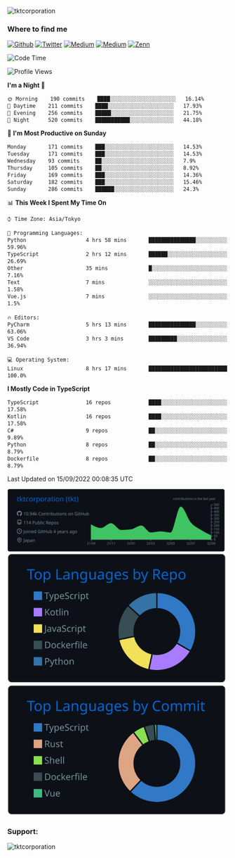<p align="left"> <img src="https://komarev.com/ghpvc/?username=tktcorporation&label=Profile%20views&color=0e75b6&style=flat" alt="tktcorporation" /> </p>

<h3>Where to find me</h3>
<p>
<a href="https://github.com/tktcorporation" target="_blank"><img alt="Github" src="https://img.shields.io/badge/GitHub-%2312100E.svg?&style=for-the-badge&logo=Github&logoColor=white" /></a>
<a href="https://twitter.com/tktcorporation" target="_blank"><img alt="Twitter" src="https://img.shields.io/badge/twitter-%231DA1F2.svg?&style=for-the-badge&logo=twitter&logoColor=white" /></a>
<a href="https://www.linkedin.com/in/tktcorporation" target="_blank"><img alt="Medium" src="https://img.shields.io/badge/linkdin-0a66c2.svg?&style=for-the-badge&logo=linkedin&logoColor=white" /></a>
<a href="https://qiita.com/tktcorporation" target="_blank"><img alt="Medium" src="https://img.shields.io/badge/qiita-55C500.svg?&style=for-the-badge&logo=qiita&logoColor=white" /></a>
<a href="https://zenn.dev/tktcorporation" target="_blank"><img alt="Zenn" src="https://img.shields.io/badge/Zenn-3EA8FF.svg?&style=for-the-badge&logo=Zenn&logoColor=white" /></a>
</p>
  
<!--START_SECTION:waka-->
![Code Time](http://img.shields.io/badge/Code%20Time-538%20hrs%2017%20mins-blue)

![Profile Views](http://img.shields.io/badge/Profile%20Views-1-blue)

**I'm a Night 🦉** 

```text
🌞 Morning    190 commits    ████░░░░░░░░░░░░░░░░░░░░░   16.14% 
🌆 Daytime    211 commits    ████░░░░░░░░░░░░░░░░░░░░░   17.93% 
🌃 Evening    256 commits    █████░░░░░░░░░░░░░░░░░░░░   21.75% 
🌙 Night      520 commits    ███████████░░░░░░░░░░░░░░   44.18%

```
📅 **I'm Most Productive on Sunday** 

```text
Monday       171 commits    ███░░░░░░░░░░░░░░░░░░░░░░   14.53% 
Tuesday      171 commits    ███░░░░░░░░░░░░░░░░░░░░░░   14.53% 
Wednesday    93 commits     ██░░░░░░░░░░░░░░░░░░░░░░░   7.9% 
Thursday     105 commits    ██░░░░░░░░░░░░░░░░░░░░░░░   8.92% 
Friday       169 commits    ███░░░░░░░░░░░░░░░░░░░░░░   14.36% 
Saturday     182 commits    ███░░░░░░░░░░░░░░░░░░░░░░   15.46% 
Sunday       286 commits    ██████░░░░░░░░░░░░░░░░░░░   24.3%

```


📊 **This Week I Spent My Time On** 

```text
⌚︎ Time Zone: Asia/Tokyo

💬 Programming Languages: 
Python                   4 hrs 58 mins       ███████████████░░░░░░░░░░   59.96% 
TypeScript               2 hrs 12 mins       ██████░░░░░░░░░░░░░░░░░░░   26.69% 
Other                    35 mins             █░░░░░░░░░░░░░░░░░░░░░░░░   7.16% 
Text                     7 mins              ░░░░░░░░░░░░░░░░░░░░░░░░░   1.58% 
Vue.js                   7 mins              ░░░░░░░░░░░░░░░░░░░░░░░░░   1.5%

🔥 Editors: 
PyCharm                  5 hrs 13 mins       ███████████████░░░░░░░░░░   63.06% 
VS Code                  3 hrs 3 mins        █████████░░░░░░░░░░░░░░░░   36.94%

💻 Operating System: 
Linux                    8 hrs 17 mins       █████████████████████████   100.0%

```

**I Mostly Code in TypeScript** 

```text
TypeScript               16 repos            ████░░░░░░░░░░░░░░░░░░░░░   17.58% 
Kotlin                   16 repos            ████░░░░░░░░░░░░░░░░░░░░░   17.58% 
C#                       9 repos             ██░░░░░░░░░░░░░░░░░░░░░░░   9.89% 
Python                   8 repos             ██░░░░░░░░░░░░░░░░░░░░░░░   8.79% 
Dockerfile               8 repos             ██░░░░░░░░░░░░░░░░░░░░░░░   8.79%

```



 Last Updated on 15/09/2022 00:08:35 UTC
<!--END_SECTION:waka-->

[![](https://raw.githubusercontent.com/tktcorporation/tktcorporation/master/profile-summary-card-output/github_dark/0-profile-details.svg)](https://github.com/vn7n24fzkq/github-profile-summary-cards)
[![](https://raw.githubusercontent.com/tktcorporation/tktcorporation/master/profile-summary-card-output/github_dark/1-repos-per-language.svg)](https://github.com/vn7n24fzkq/github-profile-summary-cards) [![](https://raw.githubusercontent.com/tktcorporation/tktcorporation/master/profile-summary-card-output/github_dark/2-most-commit-language.svg)](https://github.com/vn7n24fzkq/github-profile-summary-cards)

<h3 align="left">Support:</h3>
<p><a href="https://www.buymeacoffee.com/tktcorporation"> <img align="left" src="https://cdn.buymeacoffee.com/buttons/v2/default-yellow.png" height="50" width="210" alt="tktcorporation" /></a></p><br><br>
